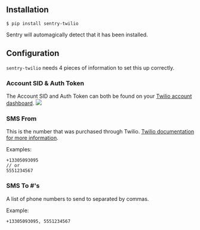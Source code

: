 ## Installation

`$ pip install sentry-twilio`

Sentry will automagically detect that it has been installed.

## Configuration

`sentry-twilio` needs 4 pieces of information to set this up correctly.

### Account SID & Auth Token

The Account SID and Auth Token can both be found on your [Twilio account dashboard](https://www.twilio.com/user/account).
![](http://i.imgur.com/Km3cI.png)

### SMS From

This is the number that was purchased through Twilio. [Twilio documentation for more information](https://www.twilio.com/help/faq/phone-numbers).

Examples:

```
+13305093095
// or
5551234567
```

### SMS To #'s

A list of phone numbers to send to separated by commas.

Example:

```
+13305093095, 5551234567
```
